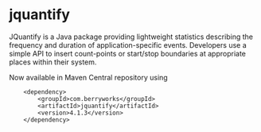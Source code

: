 # jquantify
JQuantify is a Java package providing lightweight statistics describing the frequency and duration of application-specific events.
Developers use a simple API to insert count-points or start/stop boundaries at appropriate places within their system.

Now available in Maven Central repository using 

        <dependency>
            <groupId>com.berryworks</groupId>
            <artifactId>jquantify</artifactId>
            <version>4.1.3</version>
        </dependency>
